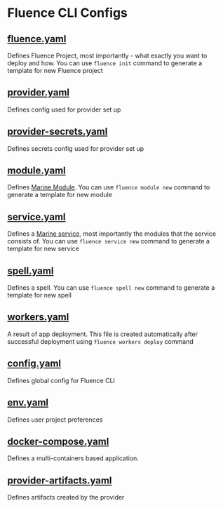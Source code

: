 # Fluence CLI Configs

## [fluence.yaml](./fluence.md)

Defines Fluence Project, most importantly - what exactly you want to deploy and how. You can use `fluence init` command to generate a template for new Fluence project

## [provider.yaml](./provider.md)

Defines config used for provider set up

## [provider-secrets.yaml](./provider-secrets.md)

Defines secrets config used for provider set up

## [module.yaml](./module.md)

Defines [Marine Module](https://fluence.dev/docs/build/concepts/#modules). You can use `fluence module new` command to generate a template for new module

## [service.yaml](./service.md)

Defines a [Marine service](https://fluence.dev/docs/build/concepts/#services), most importantly the modules that the service consists of. You can use `fluence service new` command to generate a template for new service

## [spell.yaml](./spell.md)

Defines a spell. You can use `fluence spell new` command to generate a template for new spell

## [workers.yaml](./workers.md)

A result of app deployment. This file is created automatically after successful deployment using `fluence workers deploy` command

## [config.yaml](./config.md)

Defines global config for Fluence CLI

## [env.yaml](./env.md)

Defines user project preferences

## [docker-compose.yaml](./docker-compose.md)

Defines a multi-containers based application.

## [provider-artifacts.yaml](./provider-artifacts.md)

Defines artifacts created by the provider
